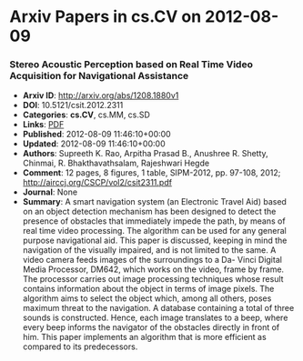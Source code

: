 # Arxiv Papers in cs.CV on 2012-08-09
### Stereo Acoustic Perception based on Real Time Video Acquisition for Navigational Assistance
- **Arxiv ID**: http://arxiv.org/abs/1208.1880v1
- **DOI**: 10.5121/csit.2012.2311
- **Categories**: **cs.CV**, cs.MM, cs.SD
- **Links**: [PDF](http://arxiv.org/pdf/1208.1880v1)
- **Published**: 2012-08-09 11:46:10+00:00
- **Updated**: 2012-08-09 11:46:10+00:00
- **Authors**: Supreeth K. Rao, Arpitha Prasad B., Anushree R. Shetty, Chinmai, R. Bhakthavathsalam, Rajeshwari Hegde
- **Comment**: 12 pages, 8 figures, 1 table, SIPM-2012, pp. 97-108, 2012;
  http://airccj.org/CSCP/vol2/csit2311.pdf
- **Journal**: None
- **Summary**: A smart navigation system (an Electronic Travel Aid) based on an object detection mechanism has been designed to detect the presence of obstacles that immediately impede the path, by means of real time video processing. The algorithm can be used for any general purpose navigational aid. This paper is discussed, keeping in mind the navigation of the visually impaired, and is not limited to the same. A video camera feeds images of the surroundings to a Da- Vinci Digital Media Processor, DM642, which works on the video, frame by frame. The processor carries out image processing techniques whose result contains information about the object in terms of image pixels. The algorithm aims to select the object which, among all others, poses maximum threat to the navigation. A database containing a total of three sounds is constructed. Hence, each image translates to a beep, where every beep informs the navigator of the obstacles directly in front of him. This paper implements an algorithm that is more efficient as compared to its predecessors.



